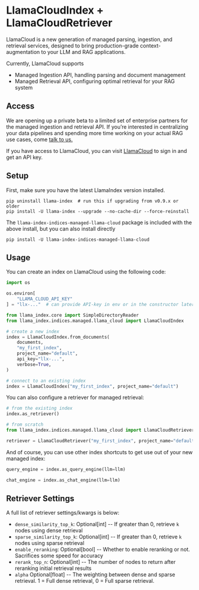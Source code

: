 # LlamaCloudIndex + LlamaCloudRetriever

LlamaCloud is a new generation of managed parsing, ingestion, and retrieval services, designed to bring production-grade context-augmentation to your LLM and RAG applications.

Currently, LlamaCloud supports

- Managed Ingestion API, handling parsing and document management
- Managed Retrieval API, configuring optimal retrieval for your RAG system

## Access

We are opening up a private beta to a limited set of enterprise partners for the managed ingestion and retrieval API. If you’re interested in centralizing your data pipelines and spending more time working on your actual RAG use cases, come [talk to us.](https://www.llamaindex.ai/contact)

If you have access to LlamaCloud, you can visit [LlamaCloud](https://cloud.llamaindex.ai) to sign in and get an API key.

## Setup

First, make sure you have the latest LlamaIndex version installed.

```
pip uninstall llama-index  # run this if upgrading from v0.9.x or older
pip install -U llama-index --upgrade --no-cache-dir --force-reinstall
```

The `llama-index-indices-managed-llama-cloud` package is included with the above install, but you can also install directly

```
pip install -U llama-index-indices-managed-llama-cloud
```

## Usage

You can create an index on LlamaCloud using the following code:

```python
import os

os.environ[
    "LLAMA_CLOUD_API_KEY"
] = "llx-..."  # can provide API-key in env or in the constructor later on

from llama_index.core import SimpleDirectoryReader
from llama_index.indices.managed.llama_cloud import LlamaCloudIndex

# create a new index
index = LlamaCloudIndex.from_documents(
    documents,
    "my_first_index",
    project_name="default",
    api_key="llx-...",
    verbose=True,
)

# connect to an existing index
index = LlamaCloudIndex("my_first_index", project_name="default")
```

You can also configure a retriever for managed retrieval:

```python
# from the existing index
index.as_retriever()

# from scratch
from llama_index.indices.managed.llama_cloud import LlamaCloudRetriever

retriever = LlamaCloudRetriever("my_first_index", project_name="default")
```

And of course, you can use other index shortcuts to get use out of your new managed index:

```python
query_engine = index.as_query_engine(llm=llm)

chat_engine = index.as_chat_engine(llm=llm)
```

## Retriever Settings

A full list of retriever settings/kwargs is below:

- `dense_similarity_top_k`: Optional[int] -- If greater than 0, retrieve `k` nodes using dense retrieval
- `sparse_similarity_top_k`: Optional[int] -- If greater than 0, retrieve `k` nodes using sparse retrieval
- `enable_reranking`: Optional[bool] -- Whether to enable reranking or not. Sacrifices some speed for accuracy
- `rerank_top_n`: Optional[int] -- The number of nodes to return after reranking initial retrieval results
- `alpha` Optional[float] -- The weighting between dense and sparse retrieval. 1 = Full dense retrieval, 0 = Full sparse retrieval.
